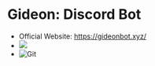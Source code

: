 # Gideon: Discord Bot

* Official Website: https://gideonbot.xyz/
* [<img src="https://discordapp.com/api/guilds/460046517387001856/widget.png">](https://discord.gg/)
* ![Git](https://img.shields.io/badge/Github-Gideon-blue?style=flat-square)
